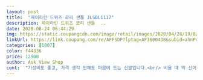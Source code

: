 ```yaml
---
layout: post 
title:  "제이라인 드위즈 쪼리 샌들 JLSDL1117" 
description: 제이라인 드위즈 쪼리 샌들  ..
date: 2020-08-24 06:44:29 
img: https://static.coupangcdn.com/image/retail/images/2020/04/28/19/8/dd278ed1-03bf-42fc-bed1-74b104b36eba.jpg 
linkUrl: https://link.coupang.com/re/AFFSDP?lptag=AF3600438&subid=ahnPublicAsk&pageKey=1524392719&itemId=2615576367&vendorItemId=70606616840&traceid=V0-113-5a85efdc52dea490 
categories: [1007] 
color: f44336 
price: 12900 
author: Ask View Shop 
cont:  "가성비도 좋고, 가격 생각 안해도 마음에 드는 신발입니다.<br/> 비올 때 막 신어도 좋고, 더운 날 신기에도 적합해요.<br/> 근데 디자인이 예뻐서 치마, 반바지 모두에 잘 어울려요! 신발 예쁘다고 칭찬 받았다 합니다 ㅎㅎ 가격 들은 후에는 친구가 더 놀라더군요 ㅎㅎ<br/>넘편하구좋아요 발볼이넓은편인데그리넓어보이지도안고좋아요평소잘신고다닌답니다<br/>발바닥이 아파 아무거나 못신는 난 이 신발로 인해 세상 행복<br/>배송 굿<br/>배송도 빠르고, 상자에 담겨와서 만족했습니다.<br/><br/>솔직히 엄청 튼튼한 재질은 아니니 그리 오래 갈 것 같지는 않지만, 딱 한 철 신기 적당한 가격이니 부담없이 신을 수 있어 좋아요.<br/><br/>신발 너무 꽉 끼는 건 좋아하지 않는데, 이건 여유로워요.<br/> 밴딩이 늘어날 것 같아서 살짝 걱정이랍니다.<br/> (그래서 별 하나 뺐어요)<br/>" 
---
```

